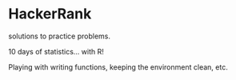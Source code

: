 # HackerRank
solutions to practice problems.

10 days of statistics... with R!

Playing with writing functions, keeping the environment clean, etc.
